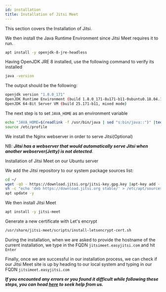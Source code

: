 ```yaml
---
id: installation
title: Installation of Jitsi Meet
---
```


This section covers the Installation of Jitsi.

We then install the Java Runtime Environment since Jitsi Meet requires it to run.

```bash
apt install -y openjdk-8-jre-headless
```

Having OpenJDK JRE 8 installed, use the following command to verify its installed

```bash
java -version
```

The output should be the following:

```bash
openjdk version "1.8.0_171"
OpenJDK Runtime Environment (build 1.8.0_171-8u171-b11-0ubuntu0.18.04.1-b11)
OpenJDK 64-Bit Server VM (build 25.171-b11, mixed mode)
```

The next step is to set `JAVA_HOME` as an environment variable

```bash
echo "JAVA_HOME=$(readlink -f /usr/bin/java | sed "s:bin/java::")" |tee -a /etc/profile
source /etc/profile
```

We install the Nginx webserver in order to serve Jitsi(Optional)

NB: **_Jitsi has a webserver that would automatically serve Jitsi when another webserver(Jetty) is not detected_**.

Installation of Jitsi Meet on our Ubuntu server

We add the Jitsi repository to our system package sources list:

```bash
cd ~/
wget -qO - https://download.jitsi.org/jitsi-key.gpg.key |apt-key add -
sh -c "echo 'deb https://download.jitsi.org stable/' > /etc/apt/sources.list.d/jitsi-stable.list"
apt update -y
```

We then install Jitsi Meet

```bash
apt install -y jitsi-meet
```

Generate a new certificate with Let's encrypt

```bash
/usr/share/jitsi-meet/scripts/install-letsencrypt-cert.sh
```

During the installation, when we are asked to provide the hostname of the current installation, we type in the FQDN `jitsimeet.easyjitsi.com` and hit `Enter`

Finally, once we are successful in our installation process, we can check if our Jitsi Meet site is up by heading to our local system and typing in our FQDN `jitsimeet.easyjitsi.com`

**_If you encounted any errors or you found it difficult while following these steps, you can head [here](https://docs.easyjitsi.com/docs/help) to seek help from us._**
